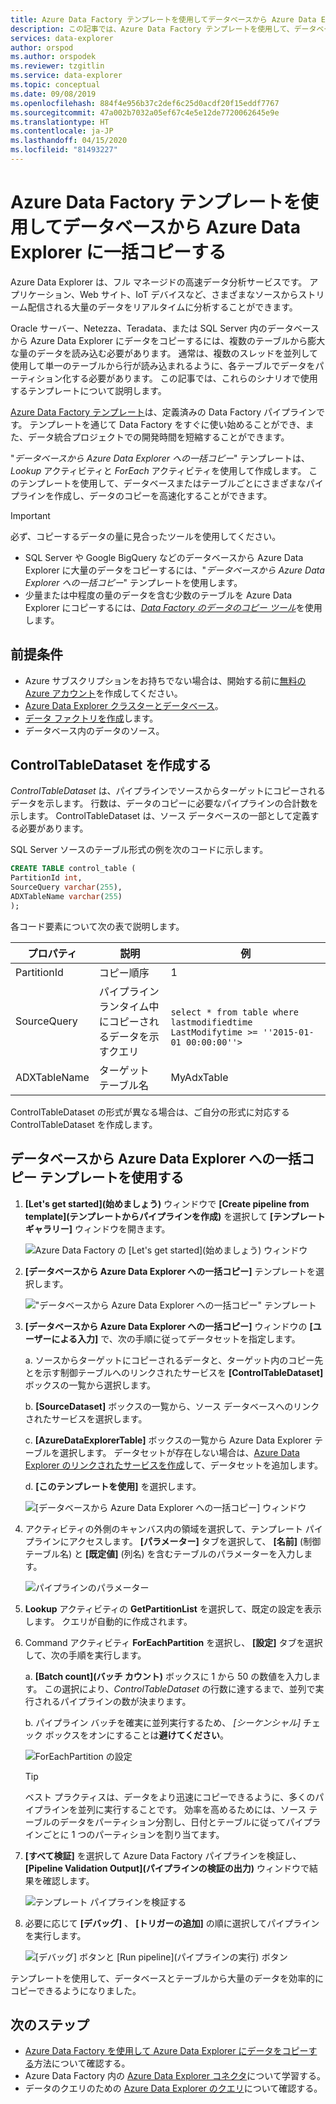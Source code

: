 ```yaml
---
title: Azure Data Factory テンプレートを使用してデータベースから Azure Data Explorer に一括コピーする
description: この記事では、Azure Data Factory テンプレートを使用して、データベースから Azure Data Explorer への一括コピーを行う方法について説明します。
services: data-explorer
author: orspod
ms.author: orspodek
ms.reviewer: tzgitlin
ms.service: data-explorer
ms.topic: conceptual
ms.date: 09/08/2019
ms.openlocfilehash: 884f4e956b37c2def6c25d0acdf20f15eddf7767
ms.sourcegitcommit: 47a002b7032a05ef67c4e5e12de7720062645e9e
ms.translationtype: HT
ms.contentlocale: ja-JP
ms.lasthandoff: 04/15/2020
ms.locfileid: "81493227"
---
```

# <a name="copy-in-bulk-from-a-database-to-azure-data-explorer-by-using-the-azure-data-factory-template"></a>Azure Data Factory テンプレートを使用してデータベースから Azure Data Explorer に一括コピーする 

Azure Data Explorer は、フル マネージドの高速データ分析サービスです。 アプリケーション、Web サイト、IoT デバイスなど、さまざまなソースからストリーム配信される大量のデータをリアルタイムに分析することができます。 

Oracle サーバー、Netezza、Teradata、または SQL Server 内のデータベースから Azure Data Explorer にデータをコピーするには、複数のテーブルから膨大な量のデータを読み込む必要があります。 通常は、複数のスレッドを並列して使用して単一のテーブルから行が読み込まれるように、各テーブルでデータをパーティション化する必要があります。 この記事では、これらのシナリオで使用するテンプレートについて説明します。

[Azure Data Factory テンプレート](/azure/data-factory/solution-templates-introduction)は、定義済みの Data Factory パイプラインです。 テンプレートを通じて Data Factory をすぐに使い始めることができ、また、データ統合プロジェクトでの開発時間を短縮することができます。 

"*データベースから Azure Data Explorer への一括コピー*" テンプレートは、*Lookup* アクティビティと *ForEach* アクティビティを使用して作成します。 このテンプレートを使用して、データベースまたはテーブルごとにさまざまなパイプラインを作成し、データのコピーを高速化することができます。 

> [!IMPORTANT]
> 必ず、コピーするデータの量に見合ったツールを使用してください。
> * SQL Server や Google BigQuery などのデータベースから Azure Data Explorer に大量のデータをコピーするには、"*データベースから Azure Data Explorer への一括コピー*" テンプレートを使用します。 
> * 少量または中程度の量のデータを含む少数のテーブルを Azure Data Explorer にコピーするには、[*Data Factory のデータのコピー ツール*](data-factory-load-data.md)を使用します。 

## <a name="prerequisites"></a>前提条件

* Azure サブスクリプションをお持ちでない場合は、開始する前に[無料の Azure アカウント](https://azure.microsoft.com/free/)を作成してください。
* [Azure Data Explorer クラスターとデータベース](create-cluster-database-portal.md)。
* [データ ファクトリを作成](data-factory-load-data.md#create-a-data-factory)します。
* データベース内のデータのソース。

## <a name="create-controltabledataset"></a>ControlTableDataset を作成する

*ControlTableDataset* は、パイプラインでソースからターゲットにコピーされるデータを示します。 行数は、データのコピーに必要なパイプラインの合計数を示します。 ControlTableDataset は、ソース データベースの一部として定義する必要があります。

SQL Server ソースのテーブル形式の例を次のコードに示します。
    
```sql   
CREATE TABLE control_table (
PartitionId int,
SourceQuery varchar(255),
ADXTableName varchar(255)
);
```

各コード要素について次の表で説明します。

|プロパティ  |説明  | 例
|---------|---------| ---------|
|PartitionId   |  コピー順序 | 1  |  
|SourceQuery   |  パイプライン ランタイム中にコピーされるデータを示すクエリ | <br>`select * from table where lastmodifiedtime  LastModifytime >= ''2015-01-01 00:00:00''>` </br>    
|ADXTableName  |  ターゲット テーブル名 | MyAdxTable       |  

ControlTableDataset の形式が異なる場合は、ご自分の形式に対応する ControlTableDataset を作成します。

## <a name="use-the-bulk-copy-from-database-to-azure-data-explorer-template"></a>データベースから Azure Data Explorer への一括コピー テンプレートを使用する

1. **[Let's get started]\(始めましょう\)** ウィンドウで **[Create pipeline from template]\(テンプレートからパイプラインを作成\)** を選択して **[テンプレート ギャラリー]** ウィンドウを開きます。

    ![Azure Data Factory の [Let's get started]\(始めましょう\) ウィンドウ](media/data-factory-template/adf-get-started.png)

1. **[データベースから Azure Data Explorer への一括コピー]** テンプレートを選択します。
 
    !["データベースから Azure Data Explorer への一括コピー" テンプレート](media/data-factory-template/pipeline-from-template.png)

1.  **[データベースから Azure Data Explorer への一括コピー]** ウィンドウの **[ユーザーによる入力]** で、次の手順に従ってデータセットを指定します。 

    a. ソースからターゲットにコピーされるデータと、ターゲット内のコピー先とを示す制御テーブルへのリンクされたサービスを **[ControlTableDataset]** ボックスの一覧から選択します。 

    b. **[SourceDataset]** ボックスの一覧から、ソース データベースへのリンクされたサービスを選択します。 

    c. **[AzureDataExplorerTable]** ボックスの一覧から Azure Data Explorer テーブルを選択します。 データセットが存在しない場合は、[Azure Data Explorer のリンクされたサービスを作成](data-factory-load-data.md#create-the-azure-data-explorer-linked-service)して、データセットを追加します。

    d. **[このテンプレートを使用]** を選択します。

    ![[データベースから Azure Data Explorer への一括コピー] ウィンドウ](media/data-factory-template/configure-bulk-copy-adx-template.png)

1. アクティビティの外側のキャンバス内の領域を選択して、テンプレート パイプラインにアクセスします。 **[パラメーター]** タブを選択して、 **[名前]** (制御テーブル名) と **[既定値]** (列名) を含むテーブルのパラメーターを入力します。

    ![パイプラインのパラメーター](media/data-factory-template/pipeline-parameters.png)

1.  **Lookup** アクティビティの **GetPartitionList** を選択して、既定の設定を表示します。 クエリが自動的に作成されます。
1.  Command アクティビティ **ForEachPartition** を選択し、 **[設定]** タブを選択して、次の手順を実行します。

    a. **[Batch count]\(バッチ カウント\)** ボックスに 1 から 50 の数値を入力します。 この選択により、*ControlTableDataset* の行数に達するまで、並列で実行されるパイプラインの数が決まります。 

    b. パイプライン バッチを確実に並列実行するため、 *[シーケンシャル]* チェック ボックスをオンにすることは**避けてください**。

    ![ForEachPartition の設定](media/data-factory-template/foreach-partition-settings.png)

    > [!TIP]
    > ベスト プラクティスは、データをより迅速にコピーできるように、多くのパイプラインを並列に実行することです。 効率を高めるためには、ソース テーブルのデータをパーティション分割し、日付とテーブルに従ってパイプラインごとに 1 つのパーティションを割り当てます。

1. **[すべて検証]** を選択して Azure Data Factory パイプラインを検証し、 **[Pipeline Validation Output]\(パイプラインの検証の出力\)** ウィンドウで結果を確認します。

    ![テンプレート パイプラインを検証する](media/data-factory-template/validate-template-pipelines.png)

1. 必要に応じて **[デバッグ]** 、 **[トリガーの追加]** の順に選択してパイプラインを実行します。

    ![[デバッグ] ボタンと [Run pipeline]\(パイプラインの実行\) ボタン](media/data-factory-template/trigger-run-of-pipeline.png)    

テンプレートを使用して、データベースとテーブルから大量のデータを効率的にコピーできるようになりました。

## <a name="next-steps"></a>次のステップ

* [Azure Data Factory を使用して Azure Data Explorer にデータをコピーする](data-factory-load-data.md)方法について確認する。
* Azure Data Factory 内の [Azure Data Explorer コネクタ](/azure/data-factory/connector-azure-data-explorer)について学習する。
* データのクエリのための [Azure Data Explorer のクエリ](/azure/data-explorer/web-query-data)について確認する。






